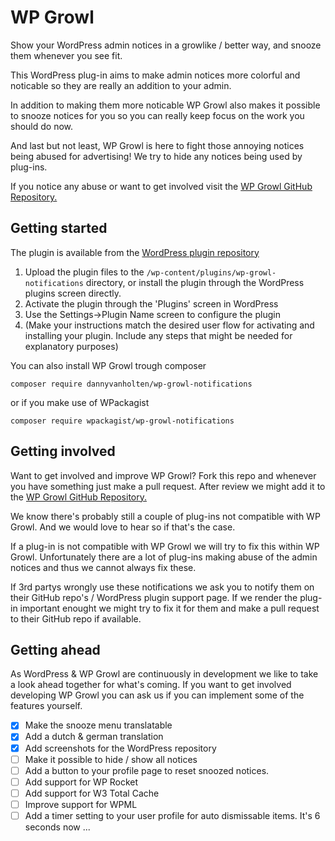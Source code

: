 # WP Growl
Show your WordPress admin notices in a growlike / better way, and snooze them whenever you see fit.

This WordPress plug-in aims to make admin notices more colorful and noticable so they are really an addition to your admin. 

In addition to making them more noticable WP Growl also makes it possible to snooze notices for you so you can really keep focus on the work you should do now.

And last but not least, WP Growl is here to fight those annoying notices being abused for advertising! We try to hide any notices being used by plug-ins. 

If you notice any abuse or want to get involved visit the [WP Growl GitHub Repository.](https://github.com/DannyvanHolten/wp-growl-notifications)

## Getting started

The plugin is available from the [WordPress plugin repository](http://www.wordpress.org/plugins/wp-growl-notifications)

1. Upload the plugin files to the `/wp-content/plugins/wp-growl-notifications` directory, or install the plugin through the WordPress plugins screen directly.
2. Activate the plugin through the 'Plugins' screen in WordPress
3. Use the Settings->Plugin Name screen to configure the plugin
4. (Make your instructions match the desired user flow for activating and installing your plugin. Include any steps that might be needed for explanatory purposes)

You can also install WP Growl trough composer

`composer require dannyvanholten/wp-growl-notifications`

or if you make use of WPackagist

`composer require wpackagist/wp-growl-notifications`

## Getting involved

Want to get involved and improve WP Growl? Fork this repo and whenever you have something just make a pull request. After review we might add it to the [WP Growl GitHub Repository.](https://github.com/DannyvanHolten/wp-growl-notifications)

We know there's probably still a couple of plug-ins not compatible with WP Growl. And we would love to hear so if that's the case.

If a plug-in is not compatible with WP Growl we will try to fix this within WP Growl. Unfortunately there are a lot of plug-ins making abuse of the admin notices and thus we cannot always fix these.

If 3rd partys wrongly use these notifications we ask you to notify them on their GitHub repo's / WordPress plugin support page. If we render the plug-in important enought we might try to fix it for them and make a pull request to their GitHub repo if available.

## Getting ahead

As WordPress & WP Growl are continuously in development we like to take a look ahead together for what's coming. If you want to get involved developing WP Growl you can ask us if you can implement some of the features yourself.

- [x] Make the snooze menu translatable
- [x] Add a dutch & german translation
- [x] Add screenshots for the WordPress repository
- [ ] Make it possible to hide / show all notices
- [ ] Add a button to your profile page to reset snoozed notices.
- [ ] Add support for WP Rocket
- [ ] Add support for W3 Total Cache
- [ ] Improve support for WPML
- [ ] Add a timer setting to your user profile for auto dismissable items. It's 6 seconds now ...